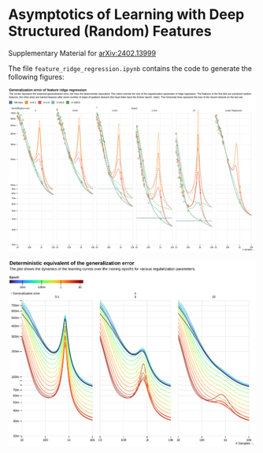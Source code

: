 # Asymptotics of Learning with Deep Structured (Random) Features

Supplementary Material for [arXiv:2402.13999](https://arxiv.org/abs/2402.13999)

The file `feature_ridge_regression.ipynb` contains the code to generate the following figures:

![Figure artificial data, empirical errors](figures/art_emp.png)

![Figure artificial data, theoretical errors](figures/art_det.png)
